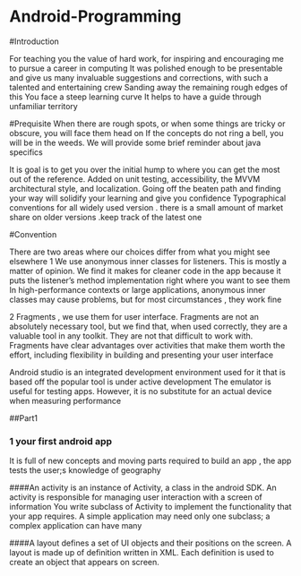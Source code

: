 # Android-Programming

#Introduction 

For teaching you the value of hard work, for inspiring and encouraging me to pursue a career in computing 
It was polished enough to be presentable and give us many invaluable suggestions and corrections, with such a talented and entertaining crew 
Sanding away the remaining rough edges of this 
You face a steep learning curve 
It helps to have a guide through unfamiliar territory 



#Prequisite 
When there are rough spots, or when some things are tricky or obscure, you will face them head on 
If the concepts do not ring a bell, you will be in the weeds.
We will provide some brief reminder about java specifics 

It is goal is to get you over the initial hump to where you can get the most out of the reference. Added on unit testing, accessibility, the MVVM architectural style, and localization. 
Going off the beaten path and finding your way will solidify your learning and give you confidence 
Typographical conventions for all widely used version . there is a small amount of market share on older versions .keep track of the latest one 


#Convention

There are two areas where our choices differ from what you might see elsewhere 
1 We use anonymous inner classes for listeners. This is mostly a matter of opinion. We find it makes for cleaner code in the app because it puts the listener’s method implementation right where you want to see them 
In high-performance contexts or large applications, anonymous inner classes may cause problems, but for most circumstances , they work fine 

2 Fragments , we use them for user interface. 
Fragments are not an absolutely necessary tool, but we find that, when used correctly, they are a valuable tool in any toolkit. 
They are not that difficult to work with. 
Fragments have clear advantages over activities that make them worth the effort, including flexibility in building and presenting your user interface 

Android studio is an integrated development environment used for it that is based off the popular tool is under active development 
The emulator is useful for testing apps. However, it is no substitute for an actual device when measuring performance 





##Part1 
### 1 your first android app 
It is full of new concepts and moving parts required to build an app , the app tests the user;s knowledge of geography 




####An activity is an instance of Activity, a class in the android SDK. An activity is responsible for managing user interaction with a screen of information 
You write subclass of Activity to implement the functionality that your app requires. 
A simple application may need only one subclass; a complex application can have many 


####A layout defines a set of UI objects and their positions on the screen. A layout is made up of definition written in XML. Each definition is used to create an object that appears on screen. 












